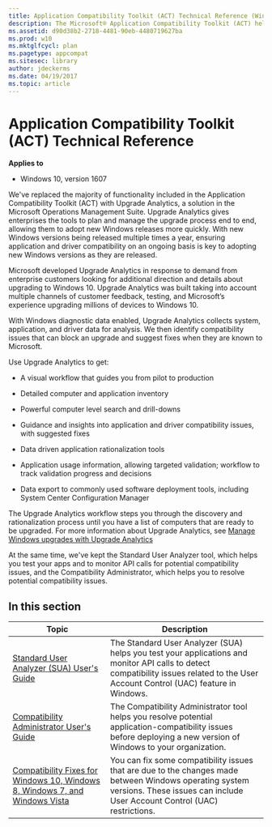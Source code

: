 ```yaml
---
title: Application Compatibility Toolkit (ACT) Technical Reference (Windows 10)
description: The Microsoft® Application Compatibility Toolkit (ACT) helps you determine whether the applications, devices, and computers in your organization are compatible with versions of the Windows® operating system.
ms.assetid: d90d38b2-2718-4481-90eb-4480719627ba
ms.prod: w10
ms.mktglfcycl: plan
ms.pagetype: appcompat
ms.sitesec: library
author: jdeckerms
ms.date: 04/19/2017
ms.topic: article
---
```


# Application Compatibility Toolkit (ACT) Technical Reference


**Applies to**
- Windows 10, version 1607
 
We've replaced the majority of functionality included in the Application Compatibility Toolkit (ACT) with Upgrade Analytics, a solution in the Microsoft Operations Management Suite. Upgrade Analytics gives enterprises the tools to plan and manage the upgrade process end to end, allowing them to adopt new Windows releases more quickly. With new Windows versions being released multiple times a year, ensuring application and driver compatibility on an ongoing basis is key to adopting new Windows versions as they are released.
 
Microsoft developed Upgrade Analytics in response to demand from enterprise customers looking for additional direction and details about upgrading to Windows 10. Upgrade Analytics was built taking into account multiple channels of customer feedback, testing, and Microsoft’s experience upgrading millions of devices to Windows 10. 
 
With Windows diagnostic data enabled, Upgrade Analytics collects system, application, and driver data for analysis. We then identify compatibility issues that can block an upgrade and suggest fixes when they are known to Microsoft. 
 
Use Upgrade Analytics to get:
- A visual workflow that guides you from pilot to production

- Detailed computer and application inventory

- Powerful computer level search and drill-downs 

- Guidance and insights into application and driver compatibility issues, with suggested fixes 

- Data driven application rationalization tools

- Application usage information, allowing targeted validation; workflow to track validation progress and decisions

- Data export to commonly used software deployment tools, including System Center Configuration Manager

The Upgrade Analytics workflow steps you through the discovery and rationalization process until you have a list of computers that are ready to be upgraded. For more information about Upgrade Analytics, see [Manage Windows upgrades with Upgrade Analytics](https://technet.microsoft.com/itpro/windows/deploy/manage-windows-upgrades-with-upgrade-analytics)

At the same time, we've kept the Standard User Analyzer tool, which helps you test your apps and to monitor API calls for potential compatibility issues, and the Compatibility Administrator, which helps you to resolve potential compatibility issues.

## In this section

|Topic |Description |
|------|------------|
|[Standard User Analyzer (SUA) User's Guide](sua-users-guide.md) |The Standard User Analyzer (SUA) helps you test your applications and monitor API calls to detect compatibility issues related to the User Account Control (UAC) feature in Windows. |
|[Compatibility Administrator User's Guide](compatibility-administrator-users-guide.md) |The Compatibility Administrator tool helps you resolve potential application-compatibility issues before deploying a new version of Windows to your organization. |
|[Compatibility Fixes for Windows 10, Windows 8, Windows 7, and Windows Vista](compatibility-fixes-for-windows-8-windows-7-and-windows-vista.md) |You can fix some compatibility issues that are due to the changes made between Windows operating system versions. These issues can include User Account Control (UAC) restrictions. |
